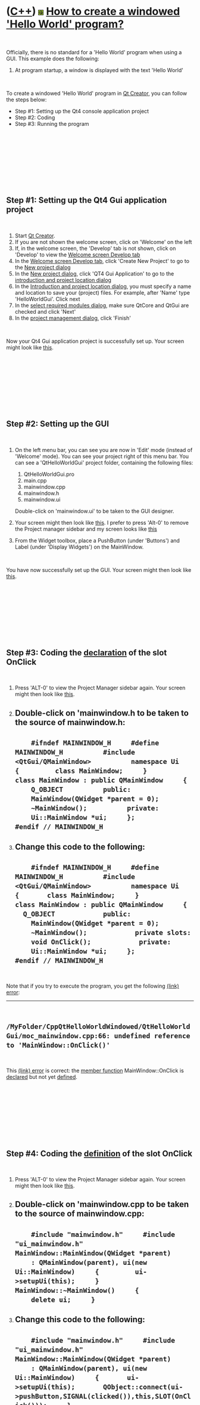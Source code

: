 



 

 

 

 

 

([C++](Cpp.htm)) ![Qt](PicQt.png) [How to create a windowed 'Hello World' program?](CppQtHelloWorldWindowed.htm)
================================================================================================================

 

Officially, there is no standard for a 'Hello World' program when using
a GUI. This example does the following:

1.  At program startup, a window is displayed with the text 'Hello
    World'

 

To create a windowed 'Hello World' program in [Qt
Creator](CppQtCreator.htm), you can follow the steps below:

-   Step \#1: Setting up the Qt4 console application project
-   Step \#2: Coding
-   Step \#3: Running the program

 

 

 

 

 

Step \#1: Setting up the Qt4 Gui application project
----------------------------------------------------

 

1.  Start [Qt Creator](CppQtCreator.htm).
2.  If you are not shown the welcome screen, click on 'Welcome' on the
    left
3.  If, in the welcome screen, the 'Develop' tab is not shown, click on
    'Develop' to view the [Welcome screen Develop
    tab](CppQtCreatorWelcomeDevelop_2_1_0.png)
4.  In the [Welcome screen Develop
    tab](CppQtCreatorWelcomeDevelop_2_1_0.png), click 'Create New
    Project' to go to the [New project
    dialog](CppQtCreatorNewProject_2_5_2.png)
5.  In the [New project dialog](CppQtCreatorNewProject_2_5_2.png), click
    'QT4 Gui Application' to go to the [introduction and project
    location dialog](CppQtIntroduction.png)
6.  In the [Introduction and project location
    dialog](CppQtIntroduction.png), you must specify a name and location
    to save your (project) files. For example, after 'Name'
    type 'HelloWorldGui'. Click next
7.  In the [select required modules
    dialog](CppQtCreatorSelectRequiredModules.png), make sure QtCore and
    QtGui are checked and click 'Next'
8.  In the [project management dialog](CppQtProjectManagement.png),
    click 'Finish'

 

Now your Qt4 Gui application project is successfully set up. Your screen
might look like [this](CppQtHelloWorldWindowedGui1.png).

 

 

 

 

 

Step \#2: Setting up the GUI
----------------------------

 

1.  On the left menu bar, you can see you are now in 'Edit' mode
    (instead of 'Welcome' mode). You can see your project right of this
    menu bar. You can see a 'QtHelloWorldGui' project folder, containing
    the following files:
    1.  QtHelloWorldGui.pro
    2.  main.cpp
    3.  mainwindow.cpp
    4.  mainwindow.h
    5.  mainwindow.ui

    Double-click on 'mainwindow.ui' to be taken to the GUI designer.
2.  Your screen might then look like
    [this](CppQtHelloWorldWindowedGui2.png). I prefer to press 'Alt-0'
    to remove the Project manager sidebar and my screen looks like
    [this](CppQtHelloWorldWindowedGui3.png)
3.  From the Widget toolbox, place a PushButton (under 'Buttons') and
    Label (under 'Display Widgets') on the MainWindow.

 

You have now successfully set up the GUI. Your screen might then look
like [this](CppQtHelloWorldWindowedGui4.png).

 

 

 

 

 

Step \#3: Coding the [declaration](CppDeclaration.htm) of the slot OnClick
--------------------------------------------------------------------------

 

1.  Press 'ALT-0' to view the Project Manager sidebar again. Your screen
    might then look like [this](CppQtHelloWorldWindowedGui5.png).
2.  Double-click on 'mainwindow.h to be taken to the source of
    mainwindow.h:
      ---------------------------------------------------------------------------------------------------------------------------------------------------------------------------------------------------------------------------------------------------------------------------------------------------------------------------------------------------------------------------------------------------------
      `     #ifndef MAINWINDOW_H     #define MAINWINDOW_H          #include <QtGui/QMainWindow>          namespace Ui     {         class MainWindow;     }          class MainWindow : public QMainWindow     {         Q_OBJECT          public:         MainWindow(QWidget *parent = 0);         ~MainWindow();          private:         Ui::MainWindow *ui;     };          #endif // MAINWINDOW_H     `
      ---------------------------------------------------------------------------------------------------------------------------------------------------------------------------------------------------------------------------------------------------------------------------------------------------------------------------------------------------------------------------------------------------------

3.  Change this code to the following:
      -----------------------------------------------------------------------------------------------------------------------------------------------------------------------------------------------------------------------------------------------------------------------------------------------------------------------------------------------------------------------------------------------------------------------------------------------------------
      `     #ifndef MAINWINDOW_H     #define MAINWINDOW_H          #include <QtGui/QMainWindow>          namespace Ui     {       class MainWindow;     }          class MainWindow : public QMainWindow     {       Q_OBJECT            public:         MainWindow(QWidget *parent = 0);         ~MainWindow();            private slots:         void OnClick();            private:         Ui::MainWindow *ui;     };          #endif // MAINWINDOW_H     `
      -----------------------------------------------------------------------------------------------------------------------------------------------------------------------------------------------------------------------------------------------------------------------------------------------------------------------------------------------------------------------------------------------------------------------------------------------------------

 

Note that if you try to execute the program, you get the following
[(link) error](CppLinkError.htm):

  ----------------------------------------------------------------------------------------------------------------------------
  ` /MyFolder/CppQtHelloWorldWindowed/QtHelloWorldGui/moc_mainwindow.cpp:66: undefined reference to 'MainWindow::OnClick()'`
  ----------------------------------------------------------------------------------------------------------------------------

 

This [(link) error](CppLinkError.htm) is correct: the [member
function](CppMemberFunction.htm) MainWindow::OnClick is
[declared](CppDeclaration.htm) but not yet [defined](CppDefinition.htm).

 

 

 

 

 

Step \#4: Coding the [definition](CppDefinition.htm) of the slot OnClick
------------------------------------------------------------------------

 

1.  Press 'ALT-0' to view the Project Manager sidebar again. Your screen
    might then look like [this](CppQtHelloWorldWindowedGui6.png).
2.  Double-click on 'mainwindow.cpp to be taken to the source of
    mainwindow.cpp:
      ------------------------------------------------------------------------------------------------------------------------------------------------------------------------------------------------------------------------------------------------------------------------------------
      `     #include "mainwindow.h"     #include "ui_mainwindow.h"          MainWindow::MainWindow(QWidget *parent)         : QMainWindow(parent), ui(new Ui::MainWindow)     {         ui->setupUi(this);     }          MainWindow::~MainWindow()     {         delete ui;     }     `
      ------------------------------------------------------------------------------------------------------------------------------------------------------------------------------------------------------------------------------------------------------------------------------------

3.  Change this code to the following:
      --------------------------------------------------------------------------------------------------------------------------------------------------------------------------------------------------------------------------------------------------------------------------------------------------------------------------------------------------------------------------------------------------------------------------------------------------------
      `     #include "mainwindow.h"     #include "ui_mainwindow.h"          MainWindow::MainWindow(QWidget *parent)         : QMainWindow(parent), ui(new Ui::MainWindow)     {       ui->setupUi(this);       QObject::connect(ui->pushButton,SIGNAL(clicked()),this,SLOT(OnClick()));     }          MainWindow::~MainWindow()     {       delete ui;     }          void MainWindow::OnClick()     {       ui->label->setText("Hello world");     }     `
      --------------------------------------------------------------------------------------------------------------------------------------------------------------------------------------------------------------------------------------------------------------------------------------------------------------------------------------------------------------------------------------------------------------------------------------------------------

 

 

 

 

 

Step \#5: Running the program
-----------------------------

 

1.  Press CTRL-R to start the program
2.  Your screen might then look like
    [this](CppQtHelloWorldWindowedGui7.png)
3.  Click the pushbutton
4.  Your screen might then look like
    [this](CppQtHelloWorldWindowedGui8.png)

 

Note that the full text 'Hello world' is not shown, but only 'Hello
wor'. To fix this, go to 'mainwindow.up', click the textlabel and set
its 'Width' to 200. Then your screen might then look like
[this](CppQtHelloWorldWindowedGui9.png).

 

 

 

 

 





 



